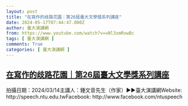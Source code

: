 ```yaml
---
layout: post
title: "在寫作的歧路花園｜第26屆臺大文學獎系列講座"
date: 2024-05-17T07:44:47.000Z
author: 臺大演講網
from: https://www.youtube.com/watch?v=vNl3xmRvwBc
tags: [ 臺大演講網 ]
comments: True
categories: [ 臺大演講網 ]
---
```

<!--1715931887000-->
[在寫作的歧路花園｜第26屆臺大文學獎系列講座](https://www.youtube.com/watch?v=vNl3xmRvwBc)
------

<div>
拍攝日期：2024/03/14主講人：鍾文音先生（作家）►►臺大演講網Website: http://speech.ntu.edu.twFacebook: http://www.facebook.com/ntuspeech
</div>
